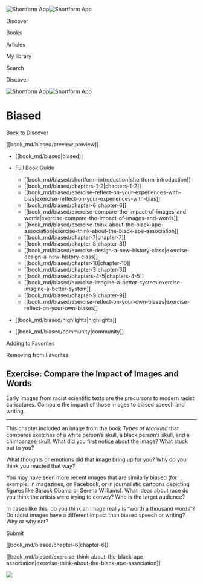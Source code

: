 ![Shortform App](/img/logo.36a2399e.svg)![Shortform App](/img/logo-dark.70c1b072.svg)

Discover

Books

Articles

My library

Search

Discover

![Shortform App](/img/logo.36a2399e.svg)![Shortform App](/img/logo-dark.70c1b072.svg)

# Biased

Back to Discover

[[book_md/biased/preview|preview]]

  * [[book_md/biased|biased]]
  * Full Book Guide

    * [[book_md/biased/shortform-introduction|shortform-introduction]]
    * [[book_md/biased/chapters-1-2|chapters-1-2]]
    * [[book_md/biased/exercise-reflect-on-your-experiences-with-bias|exercise-reflect-on-your-experiences-with-bias]]
    * [[book_md/biased/chapter-6|chapter-6]]
    * [[book_md/biased/exercise-compare-the-impact-of-images-and-words|exercise-compare-the-impact-of-images-and-words]]
    * [[book_md/biased/exercise-think-about-the-black-ape-association|exercise-think-about-the-black-ape-association]]
    * [[book_md/biased/chapter-7|chapter-7]]
    * [[book_md/biased/chapter-8|chapter-8]]
    * [[book_md/biased/exercise-design-a-new-history-class|exercise-design-a-new-history-class]]
    * [[book_md/biased/chapter-10|chapter-10]]
    * [[book_md/biased/chapter-3|chapter-3]]
    * [[book_md/biased/chapters-4-5|chapters-4-5]]
    * [[book_md/biased/exercise-imagine-a-better-system|exercise-imagine-a-better-system]]
    * [[book_md/biased/chapter-9|chapter-9]]
    * [[book_md/biased/exercise-reflect-on-your-own-biases|exercise-reflect-on-your-own-biases]]
  * [[book_md/biased/highlights|highlights]]
  * [[book_md/biased/community|community]]



Adding to Favorites 

Removing from Favorites 

## Exercise: Compare the Impact of Images and Words

Early images from racist scientific texts are the precursors to modern racist caricatures. Compare the impact of those images to biased speech and writing.

* * *

This chapter included an image from the book _Types of Mankind_ that compares sketches of a white person’s skull, a black person’s skull, and a chimpanzee skull. What did you first notice about the image? What stuck out to you?

What thoughts or emotions did that image bring up for you? Why do you think you reacted that way?

You may have seen more recent images that are similarly biased (for example, in magazines, on Facebook, or in journalistic cartoons depicting figures like Barack Obama or Serena Williams). What ideas about race do you think the artists were trying to convey? Who is the target audience?

In cases like this, do you think an image really is “worth a thousand words”? Do racist images have a different impact than biased speech or writing? Why or why not?

Submit 

[[book_md/biased/chapter-6|chapter-6]]

[[book_md/biased/exercise-think-about-the-black-ape-association|exercise-think-about-the-black-ape-association]]

![](https://bat.bing.com/action/0?ti=56018282&Ver=2&mid=df739653-3878-4708-87f7-2633ef37b235&sid=201ffde0635411ee902411d77b750559&vid=20202bf0635411ee9ac03f2e618b0b9f&vids=0&msclkid=N&pi=0&lg=en-US&sw=800&sh=600&sc=24&nwd=1&tl=Shortform%20%7C%20Biased&p=https%3A%2F%2Fwww.shortform.com%2Fapp%2Fbook%2Fbiased%2Fexercise-compare-the-impact-of-images-and-words&r=&lt=536&evt=pageLoad&sv=1&rn=314868)
